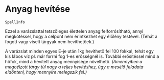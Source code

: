 # Anyag hevítése

`SpellInfo`

Ezzel a varázslattal tetszőleges élettelen anyag felforrósítható, annyi megkötéssel, hogy a célpont nem érintkezhet egy élőlény testével. (Tehát a fogott vagy viselt tárgyak nem hevíthetőek.)

A varázslat minden egyes E-je után 1kg hevíthető fel 100 fokkal, tehát egy kis lábos víz pl. már forrni fog 1-es erősségnél is. További erősítéssel mind a hőfok, mind a hevített anyag mennyisége növelhető. *(Amennyiben a megcélzott tárgy túl nagy a teljes hevítéshez, úgy a mesélő feladata eldönteni, hogy mennyire melegszik fel.)*